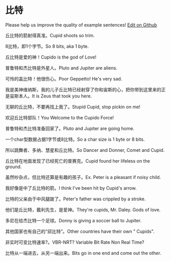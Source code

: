 # 比特

Please help us improve the quality of example sentences! [Edit on Github](https://github.com/jiyushe/jiyu-example-sentence-source/blob/main/chinese/bite.md)

<p><span class="chinese">丘比特的箭射得真准。</span><span class="english">Cupid shoots so trim.</span></p>

<p><span class="chinese">8比特，即1个字节。</span><span class="english">So 8 bits, aka 1 byte.</span></p>

<p><span class="chinese">丘比特是爱的神！</span><span class="english">Cupido is the god of Love!</span></p>

<p><span class="chinese">普鲁特和杰比特是外星人。</span><span class="english">Pluto and Jupiter are aliens.</span></p>

<p><span class="chinese">可怜的盖比特！他很伤心。</span><span class="english">Poor Geppetto! He's very sad.</span></p>

<p><span class="chinese">我是美神维纳斯，我的儿子丘比特已经射穿了你和宙斯的心，把你带到这里来的正是宙斯本人。</span><span class="english">It is Zeus that took you here.</span></p>

<p><span class="chinese">无聊的丘比特，不要再找上我了。</span><span class="english">Stupid Cupid, stop pickin on me!</span></p>

<p><span class="chinese">欢迎丘比特部队！</span><span class="english">You Welcome to the Cupido Force!</span></p>

<p><span class="chinese">普鲁特和杰比特准备回家了。</span><span class="english">Pluto and Jupiter are going home.</span></p>

<p><span class="chinese">一个char型数据占据1字节或8比特。</span><span class="english">So a char size is 1 byte or 8 bits.</span></p>

<p><span class="chinese">所以跳舞者、多纳、慧星和丘比特。</span><span class="english">So Dancer and Donner, Comet and Cupid.</span></p>

<p><span class="chinese">丘比特在地面发现了已经死亡的普赛克。</span><span class="english">Cupid found her lifeless on the ground.</span></p>

<p><span class="chinese">虽然吵杂点，但比特还算是有趣的孩子。</span><span class="english">Ex. Peter is a pleasant if noisy child.</span></p>

<p><span class="chinese">我好像是中了丘比特的箭。</span><span class="english">I think I've been hit by Cupid's arrow.</span></p>

<p><span class="chinese">比特的父亲由于中风腿跛了。</span><span class="english">Peter's father was crippled by a stroke.</span></p>

<p><span class="chinese">他们是丘比特，戴利先生，是爱神。</span><span class="english">They're cupids, Mr. Daley. Gods of love.</span></p>

<p><span class="chinese">多尼在给杰比特一个足球。</span><span class="english">Donny is giving a soccer ball to Jupiter.</span></p>

<p><span class="chinese">其他国家也有自己的“邱比特”。</span><span class="english">Other countries have their own " Cupids".</span></p>

<p><span class="chinese">非实时可变比特速率?。</span><span class="english">VBR-NRT? Variable Bit Rate Non Real Time?</span></p>

<p><span class="chinese">比特从一端进去，从另一端出来。</span><span class="english">Bits go in one end and come out the other.</span></p>

